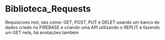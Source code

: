# Biblioteca_Requests
Requisicoes rest, tais como: GET, POST, PUT e DELET usando um banco de dados criado no FIREBASE e criando uma API utilizando o REPLIT e fazendo um GET nela, há anotações também
